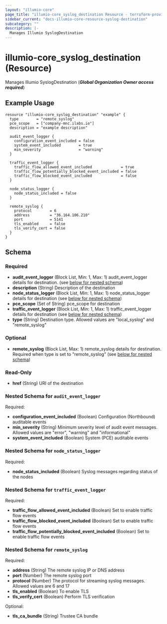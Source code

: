 ```yaml
---
layout: "illumio-core"
page_title: "illumio-core_syslog_destination Resource - terraform-provider-illumio-core"
sidebar_current: "docs-illumio-core-resource-syslog-destination"
subcategory: ""
description: |-
  Manages Illumio SyslogDestination
---
```


# illumio-core_syslog_destination (Resource)

Manages Illumio SyslogDestination (***Global Organization Owner access required***)

Example Usage
------------

```hcl
resource "illumio-core_syslog_destination" "example" {
  type        = "remote_syslog"
  pce_scope   = ["company-mnc.ilabs.io"]
  description = "example description"

  audit_event_logger {
    configuration_event_included = false
    system_event_included        = true
    min_severity                 = "warning"
  }

  traffic_event_logger {
    traffic_flow_allowed_event_included             = true
    traffic_flow_potentially_blocked_event_included = false
    traffic_flow_blocked_event_included             = false
  }

  node_status_logger {
    node_status_included = false
  }

  remote_syslog {
    protocol        = 6
    address         = "36.164.106.210"
    port            = 5141
    tls_enabled     = false
    tls_verify_cert = false
  }
}
```

## Schema

### Required

- **audit_event_logger** (Block List, Min: 1, Max: 1) audit_event_logger details for destination.  (see [below for nested schema](#nestedblock--audit_event_logger))
- **description** (String) Description of the destination
- **node_status_logger** (Block List, Min: 1, Max: 1) node_status_logger details for destination (see [below for nested schema](#nestedblock--node_status_logger))
- **pce_scope** (Set of String) pce_scope for destination
- **traffic_event_logger** (Block List, Min: 1, Max: 1) traffic_event_logger details for destination (see [below for nested schema](#nestedblock--traffic_event_logger))
- **type** (String) Destination type. Allowed values are "local_syslog" and "remote_syslog"

### Optional
- **remote_syslog** (Block List, Max: 1) remote_syslog details for destination. Required when type is set to "remote_syslog" (see [below for nested schema](#nestedblock--remote_syslog))

### Read-Only

- **href** (String) URI of the destination

<a id="nestedblock--audit_event_logger"></a>
### Nested Schema for `audit_event_logger`

Required:

- **configuration_event_included** (Boolean) Configuration (Northbound) auditable events
- **min_severity** (String) Minimum severity level of audit event messages. Allowed values are "error", "warning" and "informational"
- **system_event_included** (Boolean) System (PCE) auditable events


<a id="nestedblock--node_status_logger"></a>
### Nested Schema for `node_status_logger`

Required:

- **node_status_included** (Boolean) Syslog messages regarding status of the nodes


<a id="nestedblock--traffic_event_logger"></a>
### Nested Schema for `traffic_event_logger`

Required:

- **traffic_flow_allowed_event_included** (Boolean) Set to enable traffic flow events
- **traffic_flow_blocked_event_included** (Boolean) Set to enable traffic flow events
- **traffic_flow_potentially_blocked_event_included** (Boolean) Set to enable traffic flow events


<a id="nestedblock--remote_syslog"></a>
### Nested Schema for `remote_syslog`

Required:

- **address** (String) The remote syslog IP or DNS address
- **port** (Number) The remote syslog port
- **protocol** (Number) The protocol for streaming syslog messages. Allowed values are 6 and 17
- **tls_enabled** (Boolean) To enable TLS
- **tls_verify_cert** (Boolean) Perform TLS verification

Optional:

- **tls_ca_bundle** (String) Trustee CA bundle


